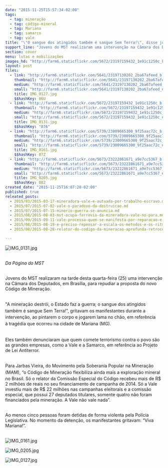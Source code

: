 ```yaml
---
date: "2015-11-25T15:57:34-02:00"
tags:
  - tag: mineração
  - tag: código-mineral
  - tag: Mariana
  - tag: samarco
  - tag: vale
title: "\"O sangue dos atingidos também é sangue Sem Terra!\", disse juventude em solidariedade à Mariana"
support_line: "Jovens do MST realizaram uma intervenção na Câmara dos Deputados, em Brasília, para repudiar a proposta do novo Código de Mineração."
section: cover
menu: lutas e mobilizações
images_hd: "http://farm6.staticflickr.com/5672/23197159432_1e91c1250c_b.jpg"
layout: post
files:
  - link: "http://farm6.staticflickr.com/5641/23197130202_2ba67afeed_b.jpg"
    thumbnail: "http://farm6.staticflickr.com/5641/23197130202_2ba67afeed_t.jpg"
    medium: "http://farm6.staticflickr.com/5641/23197130202_2ba67afeed_z.jpg"
    small: "http://farm6.staticflickr.com/5641/23197130202_2ba67afeed_n.jpg"
    title: IMG_0127.jpg
    $$hashKey: 06U
  - link: "http://farm6.staticflickr.com/5672/23197159432_1e91c1250c_b.jpg"
    thumbnail: "http://farm6.staticflickr.com/5672/23197159432_1e91c1250c_t.jpg"
    medium: "http://farm6.staticflickr.com/5672/23197159432_1e91c1250c_z.jpg"
    small: "http://farm6.staticflickr.com/5672/23197159432_1e91c1250c_n.jpg"
    title: IMG_0131.jpg
    $$hashKey: "076"
  - link: "http://farm6.staticflickr.com/5739/23009665300_9f25aac72c_b.jpg"
    thumbnail: "http://farm6.staticflickr.com/5739/23009665300_9f25aac72c_t.jpg"
    medium: "http://farm6.staticflickr.com/5739/23009665300_9f25aac72c_z.jpg"
    small: "http://farm6.staticflickr.com/5739/23009665300_9f25aac72c_n.jpg"
    title: IMG_0161.jpg
    $$hashKey: 07Z
  - link: "http://farm6.staticflickr.com/5673/23222861671_a9e7cc5367_b.jpg"
    thumbnail: "http://farm6.staticflickr.com/5673/23222861671_a9e7cc5367_t.jpg"
    medium: "http://farm6.staticflickr.com/5673/23222861671_a9e7cc5367_z.jpg"
    small: "http://farm6.staticflickr.com/5673/23222861671_a9e7cc5367_n.jpg"
    title: IMG_0205.jpg
    $$hashKey: 082
created_date: "2015-11-25T16:07:20-02:00"
published: true
releated_posts:
  - 2015/03/2015-03-17-mineradora-vale-e-autuada-por-trabalho-escravo.md
  - 2015/07/2015-07-02-vale-o-paradoxo-da-destruicao.md
  - 2015/07/2015-07-15-minerio-guerra-se-anuncia.md
  - 2015/08/2015-08-03-mst-ocupa-ferrovia-da-mineradora-vale-no-para.md
  - 2015/09/2015-09-11-vale-processa-quem-se-manifesta-por-reparacao-e-emprego.md
  - 2015/08/2015-08-19-e-preciso-repensar-a-escala-os-metodos-e-os-ritmos-de-extracao-mineral-afirma-engenheiro.md
  - 2015/08/2015-08-28-relator-do-codigo-da-mineracao-aprofunda-retrocessos-socioambientais-em-novo-parecer.md

---
```

<p><img alt="IMG_0131.jpg" src="http://farm6.staticflickr.com/5672/23197159432_1e91c1250c_b.jpg" /></p>

<p><br />
<em>Da P&aacute;gina do MST</em></p>

<p><br />
Jovens do MST realizaram na tarde desta quarta-feira (25) uma interven&ccedil;&atilde;o na C&acirc;mara dos Deputados, em Bras&iacute;lia, para repudiar a proposta do novo C&oacute;digo de Minera&ccedil;&atilde;o.</p>

<p><br />
<span style="line-height: 20.8px;">&quot;A minera&ccedil;&atilde;o destr&oacute;i, o Estado faz a guerra; o sangue dos atingidos tamb&eacute;m &eacute; sangue Sem Terra!&quot;, gritavam os manifestantes durante a interven&ccedil;&atilde;o, ao pintarem o corpo e&nbsp;jogarem lama no ch&atilde;o, em refer&ecirc;ncia &agrave;&nbsp;trag&eacute;dia que ocorreu na cidade de Mariana (MG).</span></p>

<p><br />
Eles tamb&eacute;m denunciaram que quem comete terrorismo contra o povo s&atilde;o as grandes empresas, como a Vale e a Samarco, em refer&ecirc;ncia ao Projeto de Lei Antiterror.&nbsp;</p>

<p><br />
Para <span style="line-height: 20.8px;">Jarbas Vieira, do Movimento pela Soberania Popular na Minera&ccedil;&atilde;o (MAM), </span>&ldquo;o&nbsp;C&oacute;digo de Minera&ccedil;&atilde;o flexibiliza ainda mais a explora&ccedil;&atilde;o mineral no Brasil. S&oacute; o relator da Comiss&atilde;o Especial do C&oacute;digo recebeu mais de R$ 2 milh&otilde;es de reais no seu financiamento de campanha de 2014. S&oacute; a Vale investiu mais de R$ 22 milh&otilde;es nas campanhas eleitorais e a comiss&atilde;o especial, que possui 27 deputados titulares, somente quatro n&atilde;o foram financiados pela minera&ccedil;&atilde;o. A Vale n&atilde;o vale nada&rdquo;.&nbsp;</p>

<p><br />
Ao&nbsp;menos cinco pessoas foram detidas de forma violenta pela Pol&iacute;cia Legislativa. No momento da deten&ccedil;&atilde;o, os manifestantes gritavam: &ldquo;Viva Mariana!&rdquo;.<br />
&nbsp;</p>

<p><img alt="IMG_0161.jpg" src="http://farm6.staticflickr.com/5739/23009665300_9f25aac72c_b.jpg" /></p>

<p><img alt="IMG_0205.jpg" src="http://farm6.staticflickr.com/5673/23222861671_a9e7cc5367_b.jpg" /></p>

<p><img alt="IMG_0127.jpg" src="http://farm6.staticflickr.com/5641/23197130202_2ba67afeed_b.jpg" /></p>
